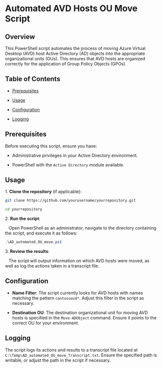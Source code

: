 # Automated AVD Hosts OU Move Script

## Overview

This PowerShell script automates the process of moving Azure Virtual Desktop (AVD) host Active Directory (AD) objects into the appropriate organizational units (OUs). This ensures that AVD hosts are organized correctly for the application of Group Policy Objects (GPOs).

## Table of Contents

- [Prerequisites](#prerequisites)

- [Usage](#usage)

- [Configuration](#configuration)

- [Logging](#logging)

## Prerequisites

Before executing this script, ensure you have:

- Administrative privileges in your Active Directory environment.

- PowerShell with the `Active Directory` module available.

## Usage

1\. **Clone the repository** (if applicable):

```bash
git clone https://github.com/yourusername/yourrepository.git

cd yourrepository
```

2\. **Run the script**:

   Open PowerShell as an administrator, navigate to the directory containing the script, and execute it as follows:

```powershell
.\AD_automated_OU_move.ps1
```

3\. **Review the results**:

   The script will output information on which AVD hosts were moved, as well as log the actions taken in a transcript file.

## Configuration

- **Name Filter**: The script currently looks for AVD hosts with names matching the pattern `contosoavd*`. Adjust this filter in the script as necessary.

- **Destination OU**: The destination organizational unit for moving AVD hosts is specified in the `Move-ADObject` command. Ensure it points to the correct OU for your environment.

## Logging

The script logs its actions and results to a transcript file located at `C:\Temp\AD_automated_OU_move_Transcript.txt`. Ensure the specified path is writable, or adjust the path in the script if necessary.
